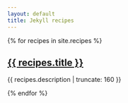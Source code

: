 ```yaml
---
layout: default
title: Jekyll recipes
---
```


{% for recipes in site.recipes %}


<a href="{{ recipes.url | prepend: site.baseurl }}">
        <h2>{{ recipes.title }}</h2>
</a>

<p class="post-excerpt">{{ recipes.description | truncate: 160 }}</p>

{% endfor %}   